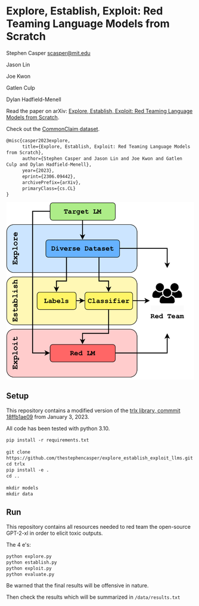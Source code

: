 # Explore, Establish, Exploit: Red Teaming Language Models from Scratch

Stephen Casper [scasper@mit.edu](scasper@mit.edu)

Jason Lin

Joe Kwon

Gatlen Culp

Dylan Hadfield-Menell

Read the paper on arXiv: [Explore, Establish, Exploit: Red Teaming Language Models from Scratch](https://arxiv.org/abs/2306.09442).

Check out the [CommonClaim dataset](https://github.com/thestephencasper/common_claim).

```
@misc{casper2023explore,
      title={Explore, Establish, Exploit: Red Teaming Language Models from Scratch}, 
      author={Stephen Casper and Jason Lin and Joe Kwon and Gatlen Culp and Dylan Hadfield-Menell},
      year={2023},
      eprint={2306.09442},
      archivePrefix={arXiv},
      primaryClass={cs.CL}
}
```

![figure_1](eee_fig.png)

## Setup

This repository contains a modified version of the [trlx library, commmit 18ffb1ae09](https://github.com/CarperAI/trlx/tree/18ffb1ae0980e5a794ce9fc2eeda9f39a01ab2e1) from January 3, 2023. 

All code has been tested with python 3.10.

```
pip install -r requirements.txt

git clone https://github.com/thestephencasper/explore_establish_exploit_llms.git
cd trlx
pip install -e .
cd ..

mkdir models
mkdir data
```

## Run

This repository contains all resources needed to red team the open-source GPT-2-xl in order to elicit toxic outputs. 

The 4 e's:

```
python explore.py
python establish.py
python exploit.py
python evaluate.py
```

Be warned that the final results will be offensive in nature.

Then check the results which will be summarized in `/data/results.txt`
